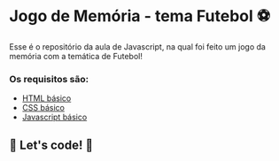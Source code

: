 # Jogo de Memória - tema Futebol ⚽

Esse é o repositório da aula de Javascript, na qual foi feito um jogo da memória com a temática de Futebol! 

### Os requisitos são:

* [HTML básico](https://www.w3schools.com/html/)
* [CSS básico](https://developer.mozilla.org/pt-BR/docs/Web/CSS)
* [Javascript básico](https://developer.mozilla.org/pt-BR/docs/Web/JavaScript)
 


## 🚀 Let's code! 🚀

